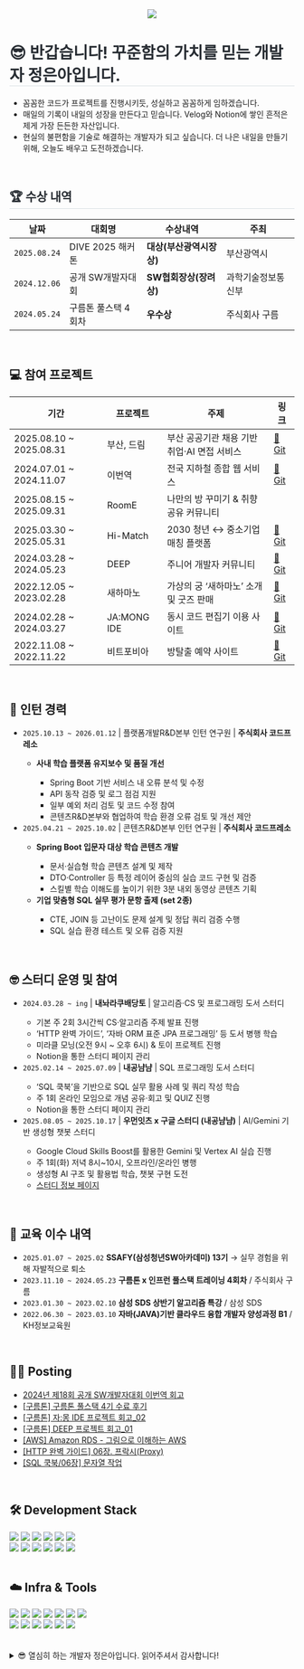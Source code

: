 <!-- 🔷 Title -->
<div align="center">
  <img src="https://capsule-render.vercel.app/api?type=waving&color=0:111ed4,100:ecdada&height=280&text=Jeong%20Eun%20Ah&animation=fadeIn&fontColor=ffffff&fontSize=90&fontAlign=50&fontAlignY=40" />
</div>

<div align="left">
  <h1 style="border-bottom: 1px solid #d8dee4; color: #282d33;">😎 반갑습니다! 꾸준함의 가치를 믿는 개발자 정은아입니다.</h1>
  <ul>
    <li>꼼꼼한 코드가 프로젝트를 진행시키듯, 성실하고 꼼꼼하게 임하겠습니다.</li>
    <li>매일의 기록이 내일의 성장을 만든다고 믿습니다. Velog와 Notion에 쌓인 흔적은 제게 가장 든든한 자산입니다.</li>
    <li>현실의 불편함을 기술로 해결하는 개발자가 되고 싶습니다. 더 나은 내일을 만들기 위해, 오늘도 배우고 도전하겠습니다.</li>
  </ul>   
</div>

<br>

<!-- 🏆 수상 내역 -->
<div align="left">
  <h2 style="border-bottom: 1px solid #d8dee4; color: #282d33;">🏆 수상 내역</h2>
  <table>
    <thead>
      <tr>
        <th>날짜</th>
        <th>대회명</th>
        <th>수상내역</th>
        <th>주최</th>
      </tr>
    </thead>
    <tbody>
      <tr>
        <td><code>2025.08.24</code></td>
        <td>DIVE 2025 해커톤</td>
        <td><strong>대상(부산광역시장상)</strong></td>
        <td>부산광역시</td>
      </tr>  
      <tr>
        <td><code>2024.12.06</code></td>
        <td>공개 SW개발자대회</td>
        <td><strong>SW협회장상(장려상)</strong></td>
        <td>과학기술정보통신부</td>
      </tr>
      <tr>
        <td><code>2024.05.24</code></td>
        <td>구름톤 풀스택 4회차</td>
        <td><strong>우수상</strong></td>
        <td>주식회사 구름</td>
      </tr>
    </tbody>
  </table>
</div>

<br>

<!-- 💻 참여 프로젝트 -->
<div align="left">
  <h2>💻 참여 프로젝트</h2>
  <table>
    <thead>
      <tr>
        <th>기간</th>
        <th>프로젝트</th>
        <th>주제</th>
        <th>링크</th>
      </tr>
    </thead>
    <tbody>
      <tr>
        <td>2025.08.10 ~ 2025.08.31</td>
        <td>부산, 드림</td>
        <td>부산 공공기관 채용 기반 취업·AI 면접 서비스</td>
        <td><a href="https://github.com/Busan-Dream">🔗 Git</a></td>
      </tr>
      <tr>
        <td>2024.07.01 ~ 2024.11.07</td>
        <td>이번역</td>
        <td>전국 지하철 종합 웹 서비스</td>
        <td><a href="https://github.com/None-Step">🔗 Git</a></td>
      </tr>  
      <tr>
        <td>2025.08.15 ~ 2025.09.31</td>
        <td>RoomE</td>
        <td>나만의 방 꾸미기 & 취향 공유 커뮤니티</td>
        <td></td>
      </tr>  
      <tr>
        <td>2025.03.30 ~ 2025.05.31</td>
        <td>Hi-Match</td>
        <td>2030 청년 ↔ 중소기업 매칭 플랫폼</td>
        <td><a href="https://github.com/Hi-Match">🔗 Git</a></td>
      </tr>
      <tr>
        <td>2024.03.28 ~ 2024.05.23</td>
        <td>DEEP</td>
        <td>주니어 개발자 커뮤니티</td>
        <td><a href="https://github.com/developerSiteDeep">🔗 Git</a></td>
      </tr>
      <tr>
        <td>2022.12.05 ~ 2023.02.28</td>
        <td>새하마노</td>
        <td>가상의 궁 ‘새하마노’ 소개 및 굿즈 판매</td>
        <td><a href="https://github.com/eunah0507/SAE-HA-MA-NO.git">🔗 Git</a></td>
      </tr>
      <tr>
        <td>2024.02.28 ~ 2024.03.27</td>
        <td>JA:MONG IDE</td>
        <td>동시 코드 편집기 이용 사이트</td>
        <td><a href="https://github.com/eunah0507/JA-MONG-IDE.git">🔗 Git</a></td>
      </tr>
      <tr>
        <td>2022.11.08 ~ 2022.11.22</td>
        <td>비트포비아</td>
        <td>방탈출 예약 사이트</td>
        <td><a href="https://github.com/eunah0507/EscapeRoom_BeatPhobia.git">🔗 Git</a></td>
      </tr>
    </tbody>
  </table>
</div>

<br>

<h2>🫡 인턴 경력</h2>
<ul>
  <li><code>2025.10.13 ~ 2026.01.12</code> | 플랫폼개발R&D본부 인턴 연구원 | <strong>주식회사 코드프레소</strong></li>
  <ul>
    <li><strong>사내 학습 플랫폼 유지보수 및 품질 개선</strong></li>
    <ul>
      <li>Spring Boot 기반 서비스 내 오류 분석 및 수정</li>
      <li>API 동작 검증 및 로그 점검 지원</li>
      <li>일부 예외 처리 검토 및 코드 수정 참여</li>
      <li>콘텐츠R&D본부와 협업하여 학습 환경 오류 검토 및 개선 제안</li>
    </ul>
  </ul>

  <li><code>2025.04.21 ~ 2025.10.02</code> | 콘텐츠R&D본부 인턴 연구원 | <strong>주식회사 코드프레소</strong></li>
  <ul>
    <li><strong>Spring Boot 입문자 대상 학습 콘텐츠 개발</strong></li>
    <ul>
      <li>문서·실습형 학습 콘텐츠 설계 및 제작</li>
      <li>DTO·Controller 등 특정 레이어 중심의 실습 코드 구현 및 검증</li>
      <li>스킬별 학습 이해도를 높이기 위한 3분 내외 동영상 콘텐츠 기획</li>
    </ul>
    <li><strong>기업 맞춤형 SQL 실무 평가 문항 출제 (set 2종)</strong></li>
    <ul>
      <li>CTE, JOIN 등 고난이도 문제 설계 및 정답 쿼리 검증 수행</li>
      <li>SQL 실습 환경 테스트 및 오류 검증 지원</li>
    </ul>
  </ul>
</ul><br>

<h2>🤓 스터디 운영 및 참여</h2>
<ul>
  <li><code>2024.03.28 ~ ing</code> | <strong>내놔라쿠배당토</strong> | 알고리즘·CS 및 프로그래밍 도서 스터디</li>
  <ul>
    <li>기본 주 2회 3시간씩 CS·알고리즘 주제 발표 진행</li>
    <li>‘HTTP 완벽 가이드’, ‘자바 ORM 표준 JPA 프로그래밍’ 등 도서 병행 학습</li>
    <li>미라클 모닝(오전 9시 ~ 오후 6시) & 토이 프로젝트 진행</li>
    <li>Notion을 통한 스터디 페이지 관리</li>
  </ul>

  <li><code>2025.02.14 ~ 2025.07.09</code> | <strong>내공냠냠</strong> | SQL 프로그래밍 도서 스터디</li>
  <ul>
    <li>‘SQL 쿡북’을 기반으로 SQL 실무 활용 사례 및 쿼리 작성 학습</li>
    <li>주 1회 온라인 모임으로 개념 공유·회고 및 QUIZ 진행</li>
    <li>Notion을 통한 스터디 페이지 관리</li>
  </ul>

  <li><code>2025.08.05 ~ 2025.10.17</code> | <strong>우먼잇츠 x 구글 스터디 (내공냠냠)</strong> | AI/Gemini 기반 생성형 챗봇 스터디</li>
  <ul>
    <li>Google Cloud Skills Boost를 활용한 Gemini 및 Vertex AI 실습 진행</li>
    <li>주 1회(화) 저녁 8시~10시, 오프라인/온라인 병행</li>
    <li>생성형 AI 구조 및 활용법 학습, 챗봇 구현 도전</li>
    <li><a href="https://www.notion.so/swits/AI-Gemini-21bd39944fb980d1a341d7b4ca01ec19?source=copy_link" target="_blank">스터디 정보 페이지</a>
  </ul>
</ul><br>


<!-- 🏫 교육 이수 내역 -->
<div align="left">
  <h2>🏫 교육 이수 내역</h2>
  <ul>
    <li><code>2025.01.07 ~ 2025.02</code> <strong>SSAFY(삼성청년SW아카데미) 13기</strong> → 실무 경험을 위해 자발적으로 퇴소</li>
    <li><code>2023.11.10 ~ 2024.05.23</code> <strong>구름톤 x 인프런 풀스택 트레이닝 4회차</strong> / 주식회사 구름</li>
    <li><code>2023.01.30 ~ 2023.02.10</code> <strong>삼성 SDS 상반기 알고리즘 특강</strong> / 삼성 SDS</li>
    <li><code>2022.06.30 ~ 2023.03.10</code> <strong>자바(JAVA)기반 클라우드 융합 개발자 양성과정 B1</strong> / KH정보교육원</li>
  </ul>
</div>

<br>

<!-- 🧑‍💻 Posting -->
<div align="left">
  <h2>🧑‍💻 Posting</h2>
  <ul>
    <li><a href="https://velog.io/@eunah/%EA%B3%B5%EA%B0%9C-SW-%EA%B0%9C%EB%B0%9C%EC%9E%90-%EB%8C%80%ED%9A%8C-%EC%9D%B4%EB%B2%88%EC%97%AD-%ED%9A%8C%EA%B3%A001">2024년 제18회 공개 SW개발자대회 이번역 회고</a></li>
    <li><a href="https://velog.io/@eunah/%EA%B5%AC%EB%A6%84%ED%86%A4-%ED%92%80%EC%8A%A4%ED%83%9D-4%ED%9A%8C%EC%B0%A8-%EC%B5%9C%EC%A2%85-%ED%9B%84%EA%B8%B0">[구름톤] 구름톤 풀스택 4기 수료 후기</a></li>
    <li><a href="https://velog.io/@eunah/%EA%B5%AC%EB%A6%84%ED%86%A4-%EC%9E%90%EB%AA%BD-IDE-%ED%94%84%EB%A1%9C%EC%A0%9D%ED%8A%B8-%ED%9A%8C%EA%B3%A002">[구름톤] 자:몽 IDE 프로젝트 회고_02</a></li>
    <li><a href="https://velog.io/@eunah/%EA%B5%AC%EB%A6%84%ED%86%A4-DEEP-%ED%94%84%EB%A1%9C%EC%A0%9D%ED%8A%B8-%ED%9A%8C%EA%B3%A001">[구름톤] DEEP 프로젝트 회고_01</a></li>
    <li><a href="https://velog.io/@eunah/AWS-07%EC%9E%A5.-%EB%8D%B0%EC%9D%B4%ED%84%B0%EB%B2%A0%EC%9D%B4%EC%8A%A4-%EC%84%9C%EB%B9%84%EC%8A%A4-Amazon-RDS-%EA%B7%B8%EB%A6%BC%EC%9C%BC%EB%A1%9C-%EC%9D%B4%ED%95%B4%ED%95%98%EB%8A%94-AWS">[AWS] Amazon RDS - 그림으로 이해하는 AWS</a></li>
    <li><a href="https://velog.io/@eunah/HTTP-06%EC%9E%A5.-%ED%94%84%EB%9D%BD%EC%8B%9CProxy">[HTTP 완벽 가이드] 06장. 프락시(Proxy)</a></li>
    <li><a href="https://velog.io/@eunah/SQL-%EC%BF%A1%EB%B6%81-06%EC%9E%A5.-%EB%AC%B8%EC%9E%90%EC%97%B4-%EC%9E%91%EC%97%85">[SQL 쿡북/06장] 문자열 작업</a></li>
  </ul>
</div>

<br>

<div align="left">
<h2> 🛠 Development Stack</h2>
<!-- Language -->
<img src="https://img.shields.io/badge/Java-007396?style=for-the-badge&logo=Java&logoColor=white">
<img src="https://img.shields.io/badge/Javascript-F7DF1E?style=for-the-badge&logo=Javascript&logoColor=white">
<img src="https://img.shields.io/badge/SpringBoot-6DB33F?style=for-the-badge&logo=SpringBoot&logoColor=white">

<!-- ORM & DB -->
<img src="https://img.shields.io/badge/JPA-59666C?style=for-the-badge&logo=hibernate&logoColor=white">
<img src="https://img.shields.io/badge/Querydsl-4E7EBF?style=for-the-badge&logo=data&logoColor=white">
<img src="https://img.shields.io/badge/MyBatis-DB7093?style=for-the-badge&logo=MyBatis&logoColor=white"> <br>
<img src="https://img.shields.io/badge/Oracle-F80000?style=for-the-badge&logo=Oracle&logoColor=white">
<img src="https://img.shields.io/badge/MySQL-4479A1?style=for-the-badge&logo=MySQL&logoColor=white">
<img src="https://img.shields.io/badge/MongoDB-47A248?style=for-the-badge&logo=MongoDB&logoColor=white">

<!-- Frontend -->
<img src="https://img.shields.io/badge/HTML5-E34F26?style=for-the-badge&logo=HTML5&logoColor=white">
<img src="https://img.shields.io/badge/CSS3-1572B6?style=for-the-badge&logo=CSS3&logoColor=white">
<img src="https://img.shields.io/badge/Bootstrap-7952B3?style=for-the-badge&logo=Bootstrap&logoColor=white"><br><br>

<h2>☁️ Infra & Tools</h2>
<!-- Cloud -->
<img src="https://img.shields.io/badge/AWS-CC6600?style=for-the-badge&logo=Amazon-AWS&logoColor=white">
<img src="https://img.shields.io/badge/EC2-FF9900?style=for-the-badge&logo=amazon-ec2&logoColor=white">
<img src="https://img.shields.io/badge/S3-4053D6?style=for-the-badge&logo=amazon-s3&logoColor=white">
<img src="https://img.shields.io/badge/Linux-FCC624?style=for-the-badge&logo=linux&logoColor=black">

<!-- DevOps -->
<img src="https://img.shields.io/badge/Jenkins-D24939?style=for-the-badge&logo=Jenkins&logoColor=white">
<img src="https://img.shields.io/badge/ELK-005571?style=for-the-badge&logo=elasticstack&logoColor=white">

<!-- Tools -->
<img src="https://img.shields.io/badge/Git-F05032?style=for-the-badge&logo=Git&logoColor=white">
<br><img src="https://img.shields.io/badge/IntelliJ_IDEA-000000?style=for-the-badge&logo=intellijidea&logoColor=white">
<img src="https://img.shields.io/badge/Eclipse-2C2255?style=for-the-badge&logo=eclipseide&logoColor=white">
<img src="https://img.shields.io/badge/Postman-FF6C37?style=for-the-badge&logo=postman&logoColor=white">
<img src="https://img.shields.io/badge/Slack-4A154B?style=for-the-badge&logo=slack&logoColor=white">
<img src="https://img.shields.io/badge/Jira-0052CC?style=for-the-badge&logo=jira&logoColor=white">
<img src="https://img.shields.io/badge/Notion-f7f7f7?style=for-the-badge&logo=notion&logoColor=000000">


</div><br>

<!-- <div style="text-align: left;">
<h2 style="border-bottom: 1px solid #d8dee4; color: #282d33;"> 🧑‍💻 Contact me </h2>
<div style="text-align: left;"> <a href=https://velog.io/@eunah/posts> 
<img src="https://img.shields.io/badge/Velog-20C997?style=for-the-badge&logo=Velog&logoColor=white&link=https://velog.io/@eunah/posts"></a>
</div><br> 
<div style="text-align: left;"></div> 
</div><br> -->
<br>

<details>
  <summary>😎 열심히 하는 개발자 정은아입니다. 읽어주셔서 감사합니다!</summary>
  <a href="https://www.gitanimals.org/">
    <img
      src="https://render.gitanimals.org/guilds/714071317917582095/draw"
      width="600"
      height="300"
      alt="gitanimals"
    />
  </a>
</details>




<!-- <img src="https://capsule-render.vercel.app/api?type=waving&color=0:111ed4,100:ecdada&height=150&section=footer" /> -->

